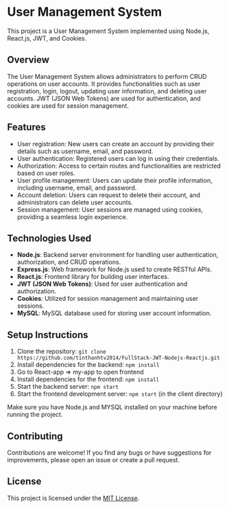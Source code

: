 # User Management System

This project is a User Management System implemented using Node.js, React.js, JWT, and Cookies.

## Overview

The User Management System allows administrators to perform CRUD operations on user accounts. It provides functionalities such as user registration, login, logout, updating user information, and deleting user accounts. JWT (JSON Web Tokens) are used for authentication, and cookies are used for session management.

## Features

- User registration: New users can create an account by providing their details such as username, email, and password.
- User authentication: Registered users can log in using their credentials.
- Authorization: Access to certain routes and functionalities are restricted based on user roles.
- User profile management: Users can update their profile information, including username, email, and password.
- Account deletion: Users can request to delete their account, and administrators can delete user accounts.
- Session management: User sessions are managed using cookies, providing a seamless login experience.

## Technologies Used

- **Node.js**: Backend server environment for handling user authentication, authorization, and CRUD operations.
- **Express.js**: Web framework for Node.js used to create RESTful APIs.
- **React.js**: Frontend library for building user interfaces.
- **JWT (JSON Web Tokens)**: Used for user authentication and authorization.
- **Cookies**: Utilized for session management and maintaining user sessions.
- **MySQL**: MySQL database used for storing user account information.
## Setup Instructions

1. Clone the repository: `git clone https://github.com/tinthanhtv2014/FullStack-JWT-Nodejs-Reactjs.git`
2. Install dependencies for the backend: `npm install`
3. Go to React-app => my-app to open frontend
4. Install dependencies for the frontend: `npm install`
5. Start the backend server: `npm start`
6. Start the frontend development server: `npm start` (in the client directory)

Make sure you have Node.js and MYSQL installed on your machine before running the project.

## Contributing

Contributions are welcome! If you find any bugs or have suggestions for improvements, please open an issue or create a pull request.

## License

This project is licensed under the [MIT License](LICENSE).
